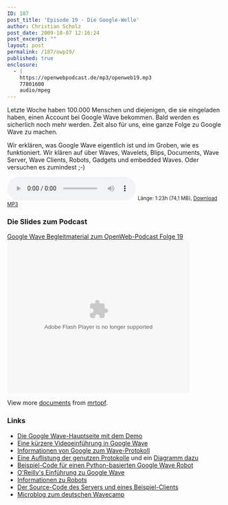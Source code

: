 ```yaml
---
ID: 187
post_title: 'Episode 19 - Die Google-Welle'
author: Christian Scholz
post_date: 2009-10-07 12:16:24
post_excerpt: ""
layout: post
permalink: /187/owp19/
published: true
enclosure:
  - |
    https://openwebpodcast.de/mp3/openweb19.mp3
    77801600
    audio/mpeg
---
```


Letzte Woche haben 100.000 Menschen und diejenigen, die sie eingeladen haben, einen Account bei Google Wave bekommen. Bald werden es sicherlich noch mehr werden. Zeit also für uns, eine ganze Folge zu Google Wave zu machen.

Wir erklären, was Google Wave eigentlich ist und im Groben, wie es funktioniert. Wir klären auf über Waves, Wavelets, Blips, Documents, Wave Server, Wave Clients, Robots, Gadgets und embedded Waves. Oder versuchen es zumindest ;-)

<audio controls>
  <source src="https://openwebpodcast.de/mp3/openweb19.mp3" type="audio/mpeg">
  Ihr Browser unterstützt diesen Audio-Player nicht.
</audio>
<small>Länge: 1:23h (74,1 MB), <a href="https://openwebpodcast.de/mp3/openweb19.mp3">Download MP3</a></small>

### Die Slides zum Podcast

[Google Wave Begleitmaterial zum OpenWeb-Podcast Folge 19](http://www.slideshare.net/mrtopf/google-wave-begleitmaterial-zum-openwebpodcast-folge-19-2143736 "Google Wave Begleitmaterial zum OpenWeb-Podcast Folge 19")<object style="margin:0px" classid="clsid:d27cdb6e-ae6d-11cf-96b8-444553540000" width="425" height="355" codebase="http://download.macromedia.com/pub/shockwave/cabs/flash/swflash.cab#version=6,0,40,0"><param name="allowFullScreen" value="true"><param name="allowScriptAccess" value="always"><param name="src" value="http://static.slidesharecdn.com/swf/ssplayer2.swf?doc=wavepres-091006130822-phpapp02&amp;stripped_title=google-wave-begleitmaterial-zum-openwebpodcast-folge-19-2143736"><param name="allowfullscreen" value="true"><embed style="margin:0px" type="application/x-shockwave-flash" width="425" height="355" src="http://static.slidesharecdn.com/swf/ssplayer2.swf?doc=wavepres-091006130822-phpapp02&amp;stripped_title=google-wave-begleitmaterial-zum-openwebpodcast-folge-19-2143736" allowscriptaccess="always" allowfullscreen="true"></object>

View more [documents](http://www.slideshare.net/) from [mrtopf](http://www.slideshare.net/mrtopf).

### Links

*   [Die Google Wave-Hauptseite mit dem Demo](http://wave.google.com)
*   [Eine kürzere Videoeinführung in Google Wave](http://www.youtube.com/watch?v=p6pgxLaDdQw)
*   [Informationen von Google zum Wave-Protokoll](http://waveprotocol.org)
*   [Eine Auflistung der genutzen Protokolle](http://bitworking.org/news/431/wave-first-thoughts) und ein [Diagramm dazu](http://cubiclemuses.com/cm/articles/2009/08/09/waves-web-of-protocols/)
*   [Beispiel-Code für einen Python-basierten Google Wave Robot](http://code.google.com/p/google-wave-resources/source/browse/trunk/samples/extensions/robots/python/yasr/smiley.py)
*   [O'Reilly's Einführung zu Google Wave](http://oreilly.com/web-development/excerpts/9780596806002/google-wave-intro.html)
*   [Informationen zu Robots](http://code.google.com/apis/wave/extensions/robots/index.html)
*   [Der Source-Code des Servers und eines Beispiel-Clients](http://code.google.com/p/wave-protocol/wiki/Installation)
*   [Microblog zum deutschen Wavecamp](http://wavecamp.soup.io)
